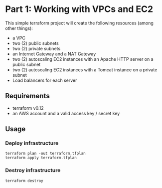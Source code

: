 # Part 1: Working with VPCs and EC2

This simple terraform project will create the following resources (among other things):

- a VPC
- two (2) public subnets
- two (2) private subnets
- an Internet Gateway and a NAT Gateway
- two (2) autoscaling EC2 instances with an Apache HTTP server on a public subnet
- two (2) autoscaling EC2 instances with a Tomcat instance on a private subnet
- Load balancers for each server

## Requirements 
- terraform v0.12
- an AWS account and a valid access key / secret key

## Usage
### Deploy infrastructure
```
terraform plan -out terraform.tfplan
terraform apply terraform.tfplan
```

### Destroy infrastructure
```
terraform destroy
```